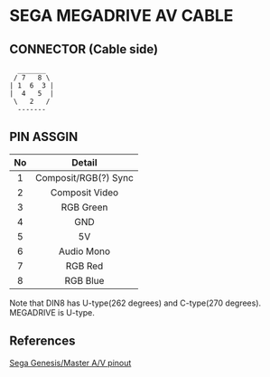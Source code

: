 # SEGA MEGADRIVE AV CABLE

## CONNECTOR (Cable side)

```
  _______
 / 7   8 \
| 1  6  3 |
|  4   5  |
 \   2   /
  -------
```

## PIN ASSGIN

|No|Detail|
|:-:|:-:|
|1|Composit/RGB(?) Sync|
|2|Composit Video|
|3|RGB Green|
|4|GND|
|5|5V|
|6|Audio Mono|
|7|RGB Red|
|8|RGB Blue|

Note that DIN8 has U-type(262 degrees) and C-type(270 degrees). MEGADRIVE is U-type.

## References

[Sega Genesis/Master A/V pinout](https://pinouts.ru/Game/sega1_pinout.shtml)
